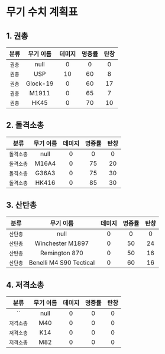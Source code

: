 # 무기 수치 계획표

## 1. 권총
| 분류 | 무기 이름 | 데미지 | 명중률 | 탄창 |
| :---: | :---: | :---: | :---: | :---: |
| `권총` | null | 0 | 0 | 0 |
| `권총` | USP | 10 | 60 | 8 |
| `권총` | Glock-19 | 0 | 60 | 17 |
| `권총` | M1911 | 0 | 65 | 7 |
| `권총` | HK45 | 0 | 70 | 10 |

## 2. 돌격소총
| 분류 | 무기 이름 | 데미지 | 명중률 | 탄창 |
| :---: | :---: | :---: | :---: | :---: |
| `돌격소총` | null | 0 | 0 | 0 |
| `돌격소총` | M16A4 | 0 | 75 | 20 |
| `돌격소총` | G36A3 | 0 | 75 | 30 |
| `돌격소총` | HK416 | 0 | 85 | 30 |

## 3. 산탄총
| 분류 | 무기 이름 | 데미지 | 명중률 | 탄창 |
| :---: | :---: | :---: | :---: | :---: |
| `산탄총` | null | 0 | 0 | 0 |
| `산탄총` | Winchester M1897 | 0 | 50 | 24 |
| `산탄총` | Remington 870 | 0 | 50 | 16 |
| `산탄총` | Benelli M4 S90 Tectical | 0 | 60 | 16 |

## 4. 저격소총
| 분류 | 무기 이름 | 데미지 | 명중률 | 탄창 |
| :---: | :---: | :---: | :---: | :---: |
| `` | null | 0 | 0 | 0 |
| `저격소총` | M40 | 0 | 0 | 0 |
| `저격소총` | K14 | 0 | 0 | 0 |
| `저격소총` | M82 | 0 | 0 | 0 |
